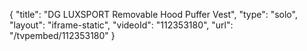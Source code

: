 {
    "title": "DG LUXSPORT Removable Hood Puffer Vest",
    "type": "solo",
    "layout": "iframe-static",
    "videoId": "112353180",
    "url": "\/tvpembed\/112353180"
}